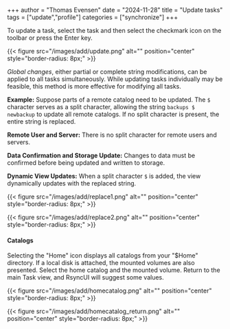 +++
author = "Thomas Evensen"
date = "2024-11-28"
title =  "Update tasks"
tags = ["update","profile"]
categories = ["synchronize"]
+++

To update a task, select the task and then select the checkmark icon on the toolbar or press the Enter key.

{{< figure src="/images/add/update.png" alt="" position="center" style="border-radius: 8px;" >}}

*Global changes*, either partial or complete string modifications, can be applied to all tasks simultaneously. While updating tasks individually may be feasible, this method is more effective for modifying all tasks.

**Example:**
Suppose parts of a remote catalog need to be updated. The `$` character serves as a split character, allowing the string `backups $ newbackup` to update all remote catalogs. If no split character is present, the entire string is replaced.

**Remote User and Server:**
There is no split character for remote users and servers.

**Data Confirmation and Storage Update:**
Changes to data must be confirmed before being updated and written to storage.

**Dynamic View Updates:**
When a split character `$` is added, the view dynamically updates with the replaced string.

{{< figure src="/images/add/replace1.png" alt="" position="center" style="border-radius: 8px;" >}}

{{< figure src="/images/add/replace2.png" alt="" position="center" style="border-radius: 8px;" >}}

#### Catalogs

Selecting the "Home" icon displays all catalogs from your "$Home" directory. If a local disk is attached, the mounted volumes are also presented.
Select the home catalog and the mounted volume. Return to the main Task view, and RsyncUI will suggest some values.

{{< figure src="/images/add/homecatalog.png" alt="" position="center" style="border-radius: 8px;" >}}

{{< figure src="/images/add/homecatalog_return.png" alt="" position="center" style="border-radius: 8px;" >}}
